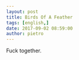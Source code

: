 ```yaml
---
layout: post
title: Birds Of A Feather
tags: [english,]
date: 2017-09-02 08:59:00
author: pietro
---
```

Fuck together.
